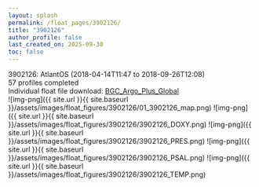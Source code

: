 ```yaml
---
layout: splash
permalink: /float_pages/3902126/
title: "3902126"
author_profile: false
last_created_on: 2025-09-30
toc: false
---
```

 
3902126: AtlantOS (2018-04-14T11:47 to 2018-09-26T12:08)\
57 profiles completed\
Individual float file download: [BGC_Argo_Plus_Global](https://ftp.soest.hawaii.edu/bgc_argo_plus/Individual_Floats/outliers_removed/3902126_Sprof_processed.nc)\
![img-png]({{ site.url }}{{ site.baseurl }}/assets/images/float_figures/3902126/01_3902126_map.png)
![img-png]({{ site.url }}{{ site.baseurl }}/assets/images/float_figures/3902126/3902126_DOXY.png)
![img-png]({{ site.url }}{{ site.baseurl }}/assets/images/float_figures/3902126/3902126_PRES.png)
![img-png]({{ site.url }}{{ site.baseurl }}/assets/images/float_figures/3902126/3902126_PSAL.png)
![img-png]({{ site.url }}{{ site.baseurl }}/assets/images/float_figures/3902126/3902126_TEMP.png)
